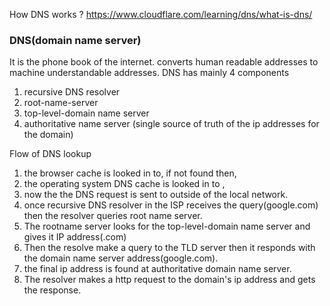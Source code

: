 How DNS works ?
https://www.cloudflare.com/learning/dns/what-is-dns/

### DNS(domain name server)
It is the phone book of the internet. converts human readable addresses to machine understandable addresses.
DNS has mainly 4 components
1. recursive DNS resolver
2. root-name-server
3. top-level-domain name server
4. authoritative name server (single source of truth of the ip addresses for the domain)

Flow of DNS lookup 
1. the browser cache is looked in to, if not found then,
2. the operating system DNS cache is looked in to ,
3. now the the DNS request is sent to outside of the local network.
4. once recursive DNS resolver in the ISP receives the query(google.com) then the resolver queries root name server.
5. The rootname server looks for the top-level-domain name server and gives it IP address(.com)
6. Then the resolve make a query to the TLD server then it responds with the domain name server address(google.com).
7. the final ip address is found at authoritative domain name server.
8. The resolver makes a http request to the domain's ip address and gets the response.
